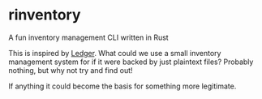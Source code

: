 # rinventory
A fun inventory management CLI written in Rust

This is inspired by [Ledger](https://github.com/ledger/ledger). What could we use a small inventory management system for if it were backed by just plaintext files?
Probably nothing, but why not try and find out!

If anything it could become the basis for something more legitimate.
